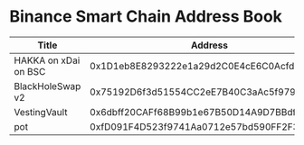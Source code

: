 # Binance Smart Chain Address Book

| Title | Address |
| -------- | -------- |
| HAKKA on xDai on BSC     | 0x1D1eb8E8293222e1a29d2C0E4cE6C0Acfd89AaaC     |
| BlackHoleSwap v2     | 0x75192D6f3d51554CC2eE7B40C3aAc5f97934ce7E     |
| VestingVault     | 0x6dbff20CAFf68B99b1e67B50D14A9D7BBdfA94DC     |
| pot     | 0xfD091F4D523f9741Aa0712e57bd590FF2F30bD94     |
